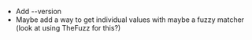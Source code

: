 * Add --version
* Maybe add a way to get individual values with maybe a fuzzy matcher (look at using TheFuzz for this?)
